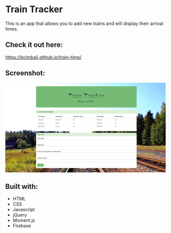 # Train Tracker

This is an app that allows you to add new trains and will display their arrival times.

## Check it out here:

https://bcimbali.github.io/train-time/

## Screenshot:

![train-tracker-screenshot](https://github.com/bcimbali/Responsive-Portfolio/blob/master/assets/images/train_tracker_screenshot.PNG?raw=true)

## Built with:

- HTML
- CSS
- Javascript
- jQuery
- Moment.js
- Firebase
